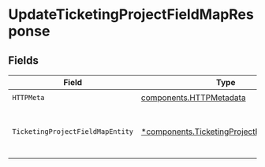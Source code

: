 # UpdateTicketingProjectFieldMapResponse


## Fields

| Field                                                                                                   | Type                                                                                                    | Required                                                                                                | Description                                                                                             |
| ------------------------------------------------------------------------------------------------------- | ------------------------------------------------------------------------------------------------------- | ------------------------------------------------------------------------------------------------------- | ------------------------------------------------------------------------------------------------------- |
| `HTTPMeta`                                                                                              | [components.HTTPMetadata](../../models/components/httpmetadata.md)                                      | :heavy_check_mark:                                                                                      | N/A                                                                                                     |
| `TicketingProjectFieldMapEntity`                                                                        | [*components.TicketingProjectFieldMapEntity](../../models/components/ticketingprojectfieldmapentity.md) | :heavy_minus_sign:                                                                                      | Update field map for a ticketing project                                                                |